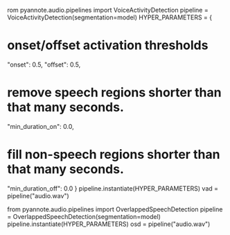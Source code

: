 rom pyannote.audio.pipelines import VoiceActivityDetection
pipeline = VoiceActivityDetection(segmentation=model)
HYPER_PARAMETERS = {
  # onset/offset activation thresholds
  "onset": 0.5, "offset": 0.5,
  # remove speech regions shorter than that many seconds.
  "min_duration_on": 0.0,
  # fill non-speech regions shorter than that many seconds.
  "min_duration_off": 0.0
}
pipeline.instantiate(HYPER_PARAMETERS)
vad = pipeline("audio.wav")


from pyannote.audio.pipelines import OverlappedSpeechDetection
pipeline = OverlappedSpeechDetection(segmentation=model)
pipeline.instantiate(HYPER_PARAMETERS)
osd = pipeline("audio.wav")

